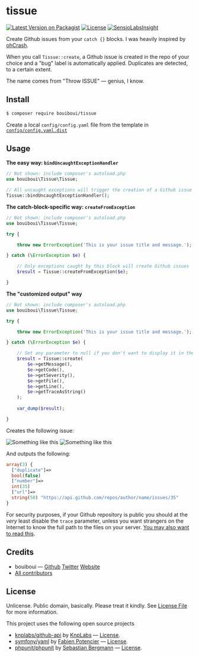 # tissue

[![Latest Version on Packagist][ico-version]][link-packagist]
[![License][ico-license]](LICENSE)
[![SensioLabsInsight](https://insight.sensiolabs.com/projects/fdc3c186-f787-4427-9c81-a3f82f3db720/mini.png)](https://insight.sensiolabs.com/projects/fdc3c186-f787-4427-9c81-a3f82f3db720)

Create Github issues from your ``catch {}`` blocks. I was heavily inspired by [ohCrash](https://ohcrash.com/).

When you call ``Tissue::create``, a Github issue is created in the repo of your choice and a "bug" label is automatically applied. Duplicates are detected, to a certain extent.

The name comes from "Throw ISSUE" — genius, I know.

## Install

``` bash
$ composer require bouiboui/tissue
```

Create a local ``config/config.yaml`` file from the template in [``config/config.yaml.dist``](https://github.com/bouiboui/tissue/blob/master/config/config.yaml.dist)

## Usage

**The easy way: `bindUncaughtExceptionHandler`**
``` php
// Not shown: include composer's autoload.php
use bouiboui\Tissue\Tissue;

// All uncaught exceptions will trigger the creation of a Github issue
Tissue::bindUncaughtExceptionHandler();
```
**The catch-block-specific way: `createFromException`**
``` php
// Not shown: include composer's autoload.php
use bouiboui\Tissue\Tissue;

try {

    throw new ErrorException('This is your issue title and message.');

} catch (\ErrorException $e) {

    // Only exceptions caught by this block will create Github issues
    $result = Tissue::createFromException($e);

}
```

**The "customized output" way**
``` php
// Not shown: include composer's autoload.php
use bouiboui\Tissue\Tissue;

try {

    throw new ErrorException('This is your issue title and message.');

} catch (\ErrorException $e) {

    // Set any parameter to null if you don't want to display it in the issue
    $result = Tissue::create(
        $e->getMessage(),
        $e->getCode(),
        $e->getSeverity(),
        $e->getFile(),
        $e->getLine(),
        $e->getTraceAsString()
    );
    
    var_dump($result);

}
```
Creates the following issue:

![Something like this](http://i.imgur.com/N5r8Ljh.png)
![Something like this](http://i.imgur.com/a96l7hR.png)

And outputs the following:

``` php
array(3) {
  ["duplicate"]=>
  bool(false)
  ["number"]=>
  int(35)
  ["url"]=>
  string(50) "https://api.github.com/repos/author/name/issues/35"
}
```

For security purposes, if your Github repository is public you should at the *very* least disable the `trace` parameter, unless you want strangers on the Internet to know the full path to the files on your server. [You may also want to read this](https://www.owasp.org/index.php/Improper_Error_Handling#Description).

## Credits

- bouiboui — [Github](https://github.com/bouiboui) [Twitter](https://twitter.com/j_____________n) [Website](http://cod3.net)
- [All contributors](https://github.com/bouiboui/tissue/graphs/contributors)

## License

Unlicense. Public domain, basically. Please treat it kindly. See [License File](LICENSE) for more information. 

This project uses the following open source projects 
- [knplabs/github-api](https://github.com/KnpLabs/php-github-api) by [KnpLabs](https://github.com/KnpLabs) — [License](https://github.com/KnpLabs/php-github-api/blob/master/LICENSE).
- [symfony/yaml](https://github.com/symfony/yaml) by [Fabien Potencier](https://github.com/fabpot) — [License](https://github.com/symfony/yaml/blob/master/LICENSE).
- [phpunit/phpunit](https://github.com/sebastianbergmann/phpunit) by [Sebastian Bergmann](https://github.com/sebastianbergmann) — [License](https://github.com/sebastianbergmann/phpunit/blob/master/LICENSE).

[ico-version]: https://img.shields.io/packagist/v/bouiboui/tissue.svg?style=flat-square
[ico-license]: https://img.shields.io/badge/license-Unlicense-brightgreen.svg?style=flat-square

[link-packagist]: https://packagist.org/packages/bouiboui/tissue
